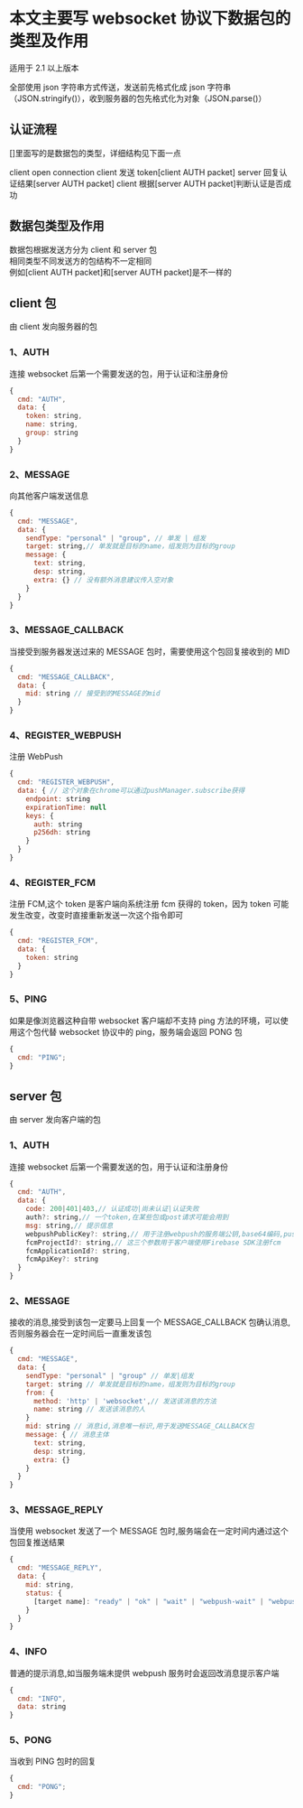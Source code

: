 # 本文主要写 websocket 协议下数据包的类型及作用

适用于 2.1 以上版本

全部使用 json 字符串方式传送，发送前先格式化成 json 字符串（JSON.stringify()），收到服务器的包先格式化为对象（JSON.parse()）

## 认证流程

[]里面写的是数据包的类型，详细结构见下面一点

client open connection
client 发送 token[client AUTH packet]
server 回复认证结果[server AUTH packet]
client 根据[server AUTH packet]判断认证是否成功

## 数据包类型及作用

数据包根据发送方分为 client 和 server 包  
相同类型不同发送方的包结构不一定相同  
例如[client AUTH packet]和[server AUTH packet]是不一样的

## client 包

由 client 发向服务器的包

### 1、AUTH

连接 websocket 后第一个需要发送的包，用于认证和注册身份

```javascript
{
  cmd: "AUTH",
  data: {
    token: string,
    name: string,
    group: string
  }
}
```

### 2、MESSAGE

向其他客户端发送信息

```javascript
{
  cmd: "MESSAGE",
  data: {
    sendType: "personal" | "group", // 单发 | 组发
    target: string,// 单发就是目标的name，组发则为目标的group
    message: {
      text: string,
      desp: string,
      extra: {} // 没有额外消息建议传入空对象
    }
  }
}
```

### 3、MESSAGE_CALLBACK

当接受到服务器发送过来的 MESSAGE 包时，需要使用这个包回复接收到的 MID

```javascript
{
  cmd: "MESSAGE_CALLBACK",
  data: {
    mid: string // 接受到的MESSAGE的mid
  }
}
```

### 4、REGISTER_WEBPUSH

注册 WebPush

```javascript
{
  cmd: "REGISTER_WEBPUSH",
  data: { // 这个对象在chrome可以通过pushManager.subscribe获得
    endpoint: string
    expirationTime: null
    keys: {
      auth: string
      p256dh: string
    }
  }
}
```

### 4、REGISTER_FCM

注册 FCM,这个 token 是客户端向系统注册 fcm 获得的 token，因为 token 可能发生改变，改变时直接重新发送一次这个指令即可

```javascript
{
  cmd: "REGISTER_FCM",
  data: {
    token: string
  }
}
```

### 5、PING

如果是像浏览器这种自带 websocket 客户端却不支持 ping 方法的环境，可以使用这个包代替 websocket 协议中的 ping，服务端会返回 PONG 包

```javascript
{
  cmd: "PING";
}
```

## server 包

由 server 发向客户端的包

### 1、AUTH

连接 websocket 后第一个需要发送的包，用于认证和注册身份

```javascript
{
  cmd: "AUTH",
  data: {
    code: 200|401|403,// 认证成功|尚未认证|认证失败
    auth?: string,// 一个token,在某些包或post请求可能会用到
    msg: string,// 提示信息
    webpushPublicKey?: string,// 用于注册webpush的服务端公钥,base64编码,pushManager.subscribe的第二个参数
    fcmProjectId?: string,// 这三个参数用于客户端使用Firebase SDK注册fcm
    fcmApplicationId?: string,
    fcmApiKey?: string
  }
}
```

### 2、MESSAGE

接收的消息,接受到该包一定要马上回复一个 MESSAGE_CALLBACK 包确认消息,否则服务器会在一定时间后一直重发该包

```javascript
{
  cmd: "MESSAGE",
  data: {
    sendType: "personal" | "group" // 单发|组发
    target: string // 单发就是目标的name，组发则为目标的group
    from: {
      method: 'http' | 'websocket',// 发送该消息的方法
      name: string // 发送该消息的人
    }
    mid: string // 消息id,消息唯一标识,用于发送MESSAGE_CALLBACK包
    message: { // 消息主体
      text: string,
      desp: string,
      extra: {}
    }
  }
}
```

### 3、MESSAGE_REPLY

当使用 websocket 发送了一个 MESSAGE 包时,服务端会在一定时间内通过这个包回复推送结果

```javascript
{
  cmd: "MESSAGE_REPLY",
  data: {
    mid: string,
    status: {
      [target name]: "ready" | "ok" | "wait" | "webpush-wait" | "webpush-send" | "webpush-ok" | "no"
    }
  }
}
```

### 4、INFO

普通的提示消息,如当服务端未提供 webpush 服务时会返回改消息提示客户端

```javascript
{
  cmd: "INFO",
  data: string
}
```

### 5、PONG

当收到 PING 包时的回复

```javascript
{
  cmd: "PONG";
}
```

